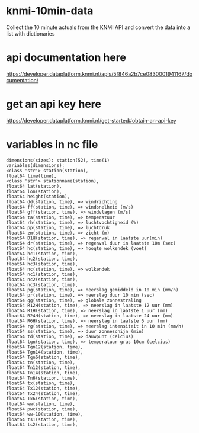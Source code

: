 # knmi-10min-data
Collect the 10 minute actuals from the KNMI API and convert the data into a list with dictionaries

# api documentation here
https://developer.dataplatform.knmi.nl/apis/5f846a2b7ce0830001941167/documentation/

# get an api key here
https://developer.dataplatform.knmi.nl/get-started#obtain-an-api-key

# variables in nc file
    dimensions(sizes): station(52), time(1)
    variables(dimensions): 
    <class 'str'> station(station), 
    float64 time(time), 
    <class 'str'> stationname(station), 
    float64 lat(station), 
    float64 lon(station), 
    float64 height(station), 
    float64 dd(station, time), => windrichting
    float64 ff(station, time), => windsnelheid (m/s)
    float64 gff(station, time), => windvlagen (m/s)
    float64 ta(station, time), => temperatuur
    float64 rh(station, time), => luchtvochtigheid (%)
    float64 pp(station, time), => luchtdruk
    float64 zm(station, time), => zicht (m)
    float64 D1H(station, time), => regenval in laatste uur(min)
    float64 dr(station, time), => regenval duur in laatste 10m (sec)
    float64 hc(station, time), => hoogte wolkendek (voet)
    float64 hc1(station, time), 
    float64 hc2(station, time), 
    float64 hc3(station, time), 
    float64 nc(station, time), => wolkendek
    float64 nc1(station, time), 
    float64 nc2(station, time), 
    float64 nc3(station, time), 
    float64 pg(station, time), => neerslag gemiddeld in 10 min (mm/h)
    float64 pr(station, time), => neerslag duur 10 min (sec)
    float64 qg(station, time), => globale zonnestraling
    float64 R12H(station, time), => neerslag in laatste 12 uur (mm)
    float64 R1H(station, time), => neerslag in laatste 1 uur (mm)
    float64 R24H(station, time), => neerslag in laatste 24 uur (mm)
    float64 R6H(station, time), => neerslag in laatste 6 uur (mm)
    float64 rg(station, time), => neerslag intensiteit in 10 min (mm/h)
    float64 ss(station, time), => duur zonneschijn (min)
    float64 td(station, time), => dauwpunt (celcius)
    float64 tgn(station, time), => temperatuur gras 10cm (celcius)
    float64 Tgn12(station, time), 
    float64 Tgn14(station, time), 
    float64 Tgn6(station, time), 
    float64 tn(station, time), 
    float64 Tn12(station, time), 
    float64 Tn14(station, time), 
    float64 Tn6(station, time), 
    float64 tx(station, time), 
    float64 Tx12(station, time), 
    float64 Tx24(station, time), 
    float64 Tx6(station, time), 
    float64 ww(station, time), 
    float64 pwc(station, time), 
    float64 ww-10(station, time), 
    float64 ts1(station, time), 
    float64 ts2(station, time), 
  
